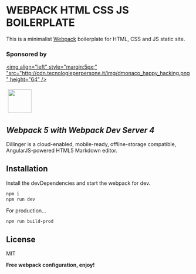
# WEBPACK HTML CSS JS BOILERPLATE 
This is a minimalist [Webpack](https://webpack.js.org/) boilerplate for HTML, CSS and JS static site.

### Sponsored by

[<img align="left" style="margin:5px;" "src="http://cdn.tecnologieperpersone.it/img/dmonaco_happy_hacking.png" height="64" />](https://blog.domenicomonaco.it)

[<img style="margin:5px;" src="http://cdn.tecnologieperpersone.it/img/tecnologie-per-persone-logo.png" height="64" />](https://tecnologieperpersone.it)


## _Webpack 5 with Webpack Dev Server 4_

Dillinger is a cloud-enabled, mobile-ready, offline-storage compatible,
AngularJS-powered HTML5 Markdown editor.

## Installation

Install the devDependencies and start the webpack for dev.

```sh
npm i
npm run dev
```

For production...

```sh
npm run build-prod
```

## License

MIT

**Free webpack configuration, enjoy!**
